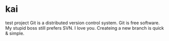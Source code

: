# kai
test project
Git is a distributed version control system.
Git is free software.
My stupid boss still prefers SVN.
I love you.
Createing a new branch is quick & simple.

